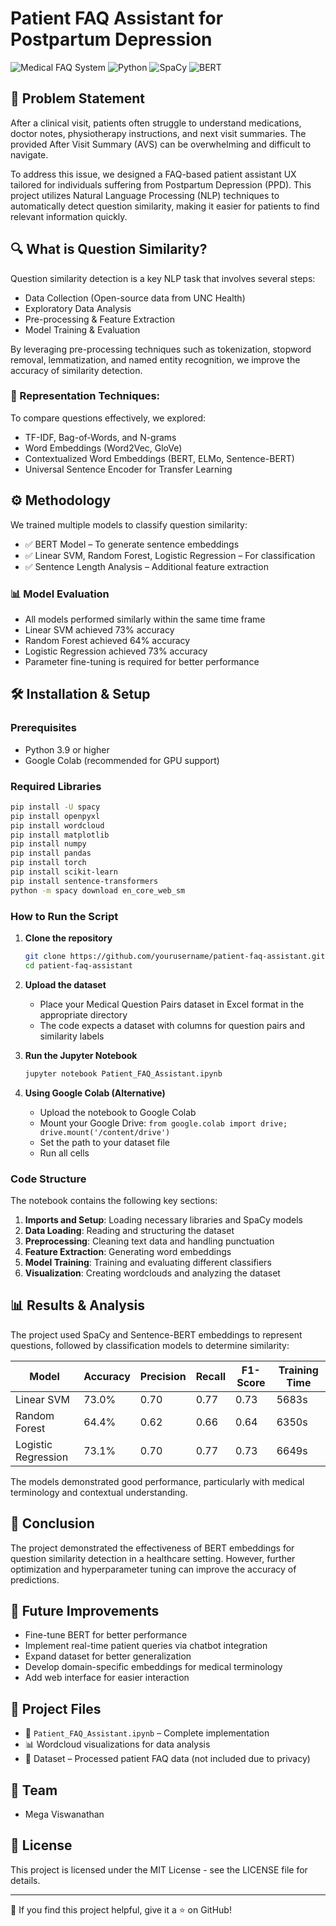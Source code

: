 # Patient FAQ Assistant for Postpartum Depression

![Medical FAQ System](https://img.shields.io/badge/NLP-Medical%20FAQ%20System-blue)
![Python](https://img.shields.io/badge/Python-3.9-green)
![SpaCy](https://img.shields.io/badge/SpaCy-3.5.2-brightgreen)
![BERT](https://img.shields.io/badge/BERT-Sentence%20Similarity-orange)

## 📌 Problem Statement

After a clinical visit, patients often struggle to understand medications, doctor notes, physiotherapy instructions, and next visit summaries. The provided After Visit Summary (AVS) can be overwhelming and difficult to navigate.

To address this issue, we designed a FAQ-based patient assistant UX tailored for individuals suffering from Postpartum Depression (PPD). This project utilizes Natural Language Processing (NLP) techniques to automatically detect question similarity, making it easier for patients to find relevant information quickly.

## 🔍 What is Question Similarity?

Question similarity detection is a key NLP task that involves several steps:
- Data Collection (Open-source data from UNC Health)
- Exploratory Data Analysis
- Pre-processing & Feature Extraction
- Model Training & Evaluation

By leveraging pre-processing techniques such as tokenization, stopword removal, lemmatization, and named entity recognition, we improve the accuracy of similarity detection.

### 🔹 Representation Techniques:

To compare questions effectively, we explored:
- TF-IDF, Bag-of-Words, and N-grams
- Word Embeddings (Word2Vec, GloVe)
- Contextualized Word Embeddings (BERT, ELMo, Sentence-BERT)
- Universal Sentence Encoder for Transfer Learning

## ⚙️ Methodology

We trained multiple models to classify question similarity:
- ✅ BERT Model – To generate sentence embeddings
- ✅ Linear SVM, Random Forest, Logistic Regression – For classification
- ✅ Sentence Length Analysis – Additional feature extraction

### 📊 Model Evaluation

- All models performed similarly within the same time frame
- Linear SVM achieved 73% accuracy
- Random Forest achieved 64% accuracy
- Logistic Regression achieved 73% accuracy
- Parameter fine-tuning is required for better performance

## 🛠️ Installation & Setup

### Prerequisites
- Python 3.9 or higher
- Google Colab (recommended for GPU support)

### Required Libraries
```bash
pip install -U spacy
pip install openpyxl
pip install wordcloud
pip install matplotlib
pip install numpy
pip install pandas
pip install torch
pip install scikit-learn
pip install sentence-transformers
python -m spacy download en_core_web_sm
```

### How to Run the Script

1. **Clone the repository**
   ```bash
   git clone https://github.com/yourusername/patient-faq-assistant.git
   cd patient-faq-assistant
   ```

2. **Upload the dataset**
   - Place your Medical Question Pairs dataset in Excel format in the appropriate directory
   - The code expects a dataset with columns for question pairs and similarity labels

3. **Run the Jupyter Notebook**
   ```bash
   jupyter notebook Patient_FAQ_Assistant.ipynb
   ```
   
4. **Using Google Colab (Alternative)**
   - Upload the notebook to Google Colab
   - Mount your Google Drive: `from google.colab import drive; drive.mount('/content/drive')`
   - Set the path to your dataset file
   - Run all cells

### Code Structure

The notebook contains the following key sections:
1. **Imports and Setup**: Loading necessary libraries and SpaCy models
2. **Data Loading**: Reading and structuring the dataset
3. **Preprocessing**: Cleaning text data and handling punctuation
4. **Feature Extraction**: Generating word embeddings
5. **Model Training**: Training and evaluating different classifiers
6. **Visualization**: Creating wordclouds and analyzing the dataset

## 📊 Results & Analysis

The project used SpaCy and Sentence-BERT embeddings to represent questions, followed by classification models to determine similarity:

| Model | Accuracy | Precision | Recall | F1-Score | Training Time |
|-------|----------|-----------|--------|----------|---------------|
| Linear SVM | 73.0% | 0.70 | 0.77 | 0.73 | 5683s |
| Random Forest | 64.4% | 0.62 | 0.66 | 0.64 | 6350s |
| Logistic Regression | 73.1% | 0.70 | 0.77 | 0.73 | 6649s |

The models demonstrated good performance, particularly with medical terminology and contextual understanding.

## 📌 Conclusion

The project demonstrated the effectiveness of BERT embeddings for question similarity detection in a healthcare setting. However, further optimization and hyperparameter tuning can improve the accuracy of predictions.

## 🚀 Future Improvements

- Fine-tune BERT for better performance
- Implement real-time patient queries via chatbot integration
- Expand dataset for better generalization
- Develop domain-specific embeddings for medical terminology
- Add web interface for easier interaction

## 📂 Project Files

- 📜 `Patient_FAQ_Assistant.ipynb` – Complete implementation
- 📊 Wordcloud visualizations for data analysis
- 📄 Dataset – Processed patient FAQ data (not included due to privacy)

## 👥 Team

- Mega Viswanathan

## 📄 License

This project is licensed under the MIT License - see the LICENSE file for details.

---

🌟 If you find this project helpful, give it a ⭐ on GitHub!

